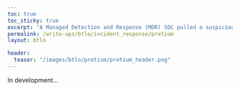 ```yaml
---
toc: true
toc_sticky: true
excerpt: "A Managed Detection and Response (MDR) SOC pulled a suspicious email from a client that included a malicious link to download an executable file. A PCAP was retrieved that included traffic from the victim workstation."
permalink: /write-ups/btlo/incident_response/pretium
layout: btlo

header:
  teaser: "/images/btlo/pretium/pretium_header.png"
---
```

In development...
